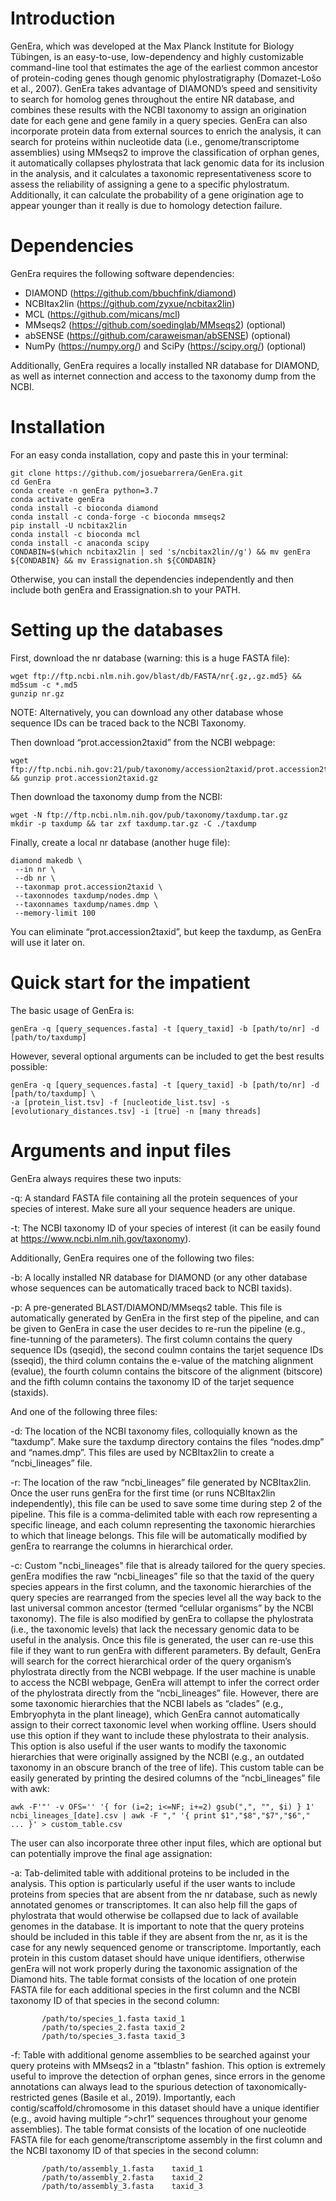 # Introduction
GenEra, which was developed at the Max Planck Institute for Biology Tübingen, is an easy-to-use, low-dependency and highly customizable command-line tool that estimates the age of the earliest common ancestor of protein-coding genes though genomic phylostratigraphy (Domazet-Lošo et al., 2007). GenEra takes advantage of DIAMOND’s speed and sensitivity to search for homolog genes throughout the entire NR database, and combines these results with the NCBI taxonomy to assign an origination date for each gene and gene family in a query species. GenEra can also incorporate protein data from external sources to enrich the analysis, it can search for proteins within nucleotide data (i.e., genome/transcriptome assemblies) using MMseqs2 to improve the classification of orphan genes, it automatically collapses phylostrata that lack genomic data for its inclusion in the analysis, and it calculates a taxonomic representativeness score to assess the reliability of assigning a gene to a specific phylostratum. Additionally, it can calculate the probability of a gene origination age to appear younger than it really is due to homology detection failure.

# Dependencies

GenEra requires the following software dependencies:

-	DIAMOND (https://github.com/bbuchfink/diamond)
-	NCBItax2lin (https://github.com/zyxue/ncbitax2lin)
-	MCL (https://github.com/micans/mcl)
-	MMseqs2 (https://github.com/soedinglab/MMseqs2) (optional)
-	abSENSE (https://github.com/caraweisman/abSENSE) (optional)
-	NumPy (https://numpy.org/) and SciPy (https://scipy.org/) (optional)

Additionally, GenEra requires a locally installed NR database for DIAMOND, as well as internet connection and access to the taxonomy dump from the NCBI.

# Installation

For an easy conda installation, copy and paste this in your terminal:

```console
git clone https://github.com/josuebarrera/GenEra.git
cd GenEra
conda create -n genEra python=3.7
conda activate genEra
conda install -c bioconda diamond
conda install -c conda-forge -c bioconda mmseqs2
pip install -U ncbitax2lin
conda install -c bioconda mcl
conda install -c anaconda scipy
CONDABIN=$(which ncbitax2lin | sed 's/ncbitax2lin//g') && mv genEra ${CONDABIN} && mv Erassignation.sh ${CONDABIN}
```

Otherwise, you can install the dependencies independently and then include both genEra and Erassignation.sh to your PATH.

# Setting up the databases

First, download the nr database (warning: this is a huge FASTA file):
```console
wget ftp://ftp.ncbi.nlm.nih.gov/blast/db/FASTA/nr{.gz,.gz.md5} && md5sum -c *.md5
gunzip nr.gz
```
NOTE: Alternatively, you can download any other database whose sequence IDs can be traced back to the NCBI Taxonomy.

Then download “prot.accession2taxid” from the NCBI webpage:
```console
wget ftp://ftp.ncbi.nih.gov:21/pub/taxonomy/accession2taxid/prot.accession2taxid.gz && gunzip prot.accession2taxid.gz
```
Then download the taxonomy dump from the NCBI:
```console
wget -N ftp://ftp.ncbi.nlm.nih.gov/pub/taxonomy/taxdump.tar.gz
mkdir -p taxdump && tar zxf taxdump.tar.gz -C ./taxdump
```
Finally, create a local nr database (another huge file):
```console
diamond makedb \
 --in nr \
 --db nr \
 --taxonmap prot.accession2taxid \
 --taxonnodes taxdump/nodes.dmp \
 --taxonnames taxdump/names.dmp \
 --memory-limit 100
```
You can eliminate “prot.accession2taxid”, but keep the taxdump, as GenEra will use it later on.

# Quick start for the impatient

The basic usage of GenEra is:
```console
genEra -q [query_sequences.fasta] -t [query_taxid] -b [path/to/nr] -d [path/to/taxdump]
```
However, several optional arguments can be included to get the best results possible:
```console
genEra -q [query_sequences.fasta] -t [query_taxid] -b [path/to/nr] -d [path/to/taxdump] \ 
-a [protein_list.tsv] -f [nucleotide_list.tsv] -s [evolutionary_distances.tsv] -i [true] -n [many threads]
  ```

# Arguments and input files

GenEra always requires these two inputs:

  -q: A standard FASTA file containing all the protein sequences of your species of interest. Make sure all your sequence headers are unique.

  -t: The NCBI taxonomy ID of your species of interest (it can be easily found at https://www.ncbi.nlm.nih.gov/taxonomy).

Additionally, GenEra requires one of the following two files:

  -b: A locally installed NR database for DIAMOND (or any other database whose sequences can be automatically traced back to NCBI taxids).

  -p: A pre-generated BLAST/DIAMOND/MMseqs2 table. This file is automatically generated by GenEra in the first step of the pipeline, and can be given to GenEra in case the user decides to re-run the pipeline (e.g., fine-tunning of the parameters). The first column contains the query sequence IDs (qseqid), the second coulmn contains the tarjet sequence IDs (sseqid), the third column contains the e-value of the matching alignment (evalue), the fourth column contains the bitscore of the alignment (bitscore) and the fifth column contains the taxonomy ID of the tarjet sequence (staxids). 

And one of the following three files:

  -d: The location of the NCBI taxonomy files, colloquially known as the “taxdump”. Make sure the taxdump directory contains the files “nodes.dmp” and “names.dmp”. This files are used by NCBItax2lin to create a “ncbi_lineages” file.

  -r: The location of the raw “ncbi_lineages” file generated by NCBItax2lin. Once the user runs genEra for the first time (or runs NCBItax2lin independently), this file can be used to save some time during step 2 of the pipeline. This file is a comma-delimited table with each row representing a specific lineage, and each column representing the taxonomic hierarchies to which that lineage belongs. This file will be automatically modified by genEra to rearrange the columns in hierarchical order.

  -c: Custom "ncbi_lineages" file that is already tailored for the query species. genEra modifies the raw “ncbi_lineages” file so that the taxid of the query species appears in the first column, and the taxonomic hierarchies of the query species are rearranged from the species level all the way back to the last universal common ancestor (termed “cellular organisms” by the NCBI taxonomy). The file is also modified by genEra to collapse the phylostrata (i.e., the taxonomic levels) that lack the necessary genomic data to be useful in the analysis. Once this file is generated, the user can re-use this file if they want to run genEra with different parameters. By default, GenEra will search for the correct hierarchical order of the query organism’s phylostrata directly from the NCBI webpage. If the user machine is unable to access the NCBI webpage, GenEra will attempt to infer the correct order of the phylostrata directly from the “ncbi_lineages” file. However, there are some taxonomic hierarchies that the NCBI labels as “clades” (e.g., Embryophyta in the plant lineage), which GenEra cannot automatically assign to their correct taxonomic level when working offline. Users should use this option if they want to include these phylostrata to their analysis. This option is also useful if the user wants to modify the taxonomic hierarchies that were originally assigned by the NCBI (e.g., an outdated taxonomy in an obscure branch of the tree of life). This custom table can be easily generated by printing the desired columns of the “ncbi_lineages” file with awk:
```console
awk -F'"' -v OFS='' '{ for (i=2; i<=NF; i+=2) gsub(",", "", $i) } 1' ncbi_lineages_[date].csv | awk -F "," '{ print $1","$8","$7","$6"," ... }' > custom_table.csv
```
The user can also incorporate three other input files, which are optional but can potentially improve the final age assignation:

-a: Tab-delimited table with additional proteins to be included in the analysis. This option is particularly useful if the user wants to include proteins from species that are absent from the nr database, such as newly annotated genomes or transcriptomes. It can also help fill the gaps of phylostrata that would otherwise be collapsed due to lack of available genomes in the database. It is important to note that the query proteins should be included in this table if they are absent from the nr, as it is the case for any newly sequenced genome or transcriptome. Importantly, each protein in this custom dataset should have unique identifiers, otherwise genEra will not work properly during the taxonomic assignation of the Diamond hits. The table format consists of the location of one protein FASTA file for each additional species in the first column and the NCBI taxonomy ID of that species in the second column:

		   /path/to/species_1.fasta	taxid_1
		   /path/to/species_2.fasta	taxid_2
		   /path/to/species_3.fasta	taxid_3

-f: Table with additional genome assemblies to be searched against your query proteins with MMseqs2 in a "tblastn" fashion. This option is extremely useful to improve the detection of orphan genes, since errors in the genome annotations can always lead to the spurious detection of taxonomically-restricted genes (Basile et al., 2019). Importantly, each contig/scaffold/chromosome in this dataset should have a unique identifier (e.g., avoid having multiple “>chr1” sequences throughout your genome assemblies). The table format consists of the location of one nucleotide FASTA file for each genome/transcriptome assembly in the first column and the NCBI taxonomy ID of that species in the second column:

		   /path/to/assembly_1.fasta	taxid_1
		   /path/to/assembly_2.fasta	taxid_2
		   /path/to/assembly_3.fasta	taxid_3
